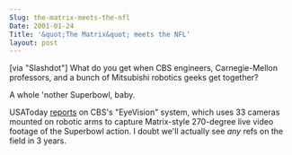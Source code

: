 ```yaml
---
Slug: the-matrix-meets-the-nfl
Date: 2001-01-24
Title: '&quot;The Matrix&quot; meets the NFL'
layout: post
---
```



[via &quot;Slashdot&quot;] What do you get when CBS engineers, Carnegie-Mellon professors, and a bunch of Mitsubishi robotics geeks get together?

A whole &#39;nother Superbowl, baby.

USAToday <a href="http://www.usatoday.com/sports/nfl/super/2001-01-23-matrix.htm">reports</a> on CBS&#39;s &quot;EyeVision&quot; system, which uses 33 cameras mounted on robotic arms to capture Matrix-style 270-degree live video footage of the Superbowl action. I doubt we&#39;ll actually see <i>any</i> refs on the field in 3 years.
